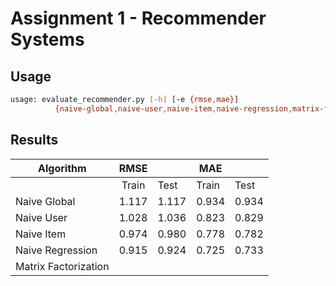 # Assignment 1 - Recommender Systems #

## Usage ##
```sh
usage: evaluate_recommender.py [-h] [-e {rmse,mae}]
          {naive-global,naive-user,naive-item,naive-regression,matrix-factorization}
```

## Results ##
| Algorithm            	|  RMSE 	|       	| MAE   	|       	|
|----------------------	|:-----:	|-------	|-------	|-------	|
|                      	| Train 	|  Test 	| Train 	|  Test 	|
| Naive Global         	| 1.117 	| 1.117 	| 0.934 	| 0.934 	|
| Naive User           	| 1.028 	| 1.036 	| 0.823 	| 0.829 	|
| Naive Item           	| 0.974 	| 0.980 	| 0.778 	| 0.782 	|
| Naive Regression     	| 0.915 	| 0.924 	| 0.725 	| 0.733 	|
| Matrix Factorization 	|       	|       	|       	|       	|
